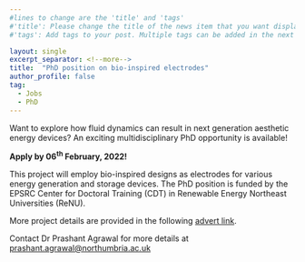 ```yaml
---
#lines to change are the 'title' and 'tags'
#'title': Please change the title of the news item that you want displayed on the page 'News'
#'tags': Add tags to your post. Multiple tags can be added in the next line. The current list shows the ones already on the website. If your desired tag matches these then please retain, otherwise you can add more. Please make sure of the letter case; we would not want repeats like 'jobs' and 'jobs'

layout: single
excerpt_separator: <!--more-->
title:  "PhD position on bio-inspired electrodes" 			
author_profile: false		
tag: 							
  - Jobs
  - PhD
---
```


Want to explore how fluid dynamics can result in next generation aesthetic energy devices? An exciting multidisciplinary PhD opportunity is available!

**Apply by 06<sup>th</sup> February, 2022!**

<!--more-->
<!--any text before this line will be displayed on the 'News' page. Any text after this point will be accessible by clicking the post. Please keep this breif.-->
<!--Text following this can be whatever you want. There are some examples on the website provided and attached examples show how to format them in HTML language.-->
<!--Following are some formatting examples-->

This project will employ bio-inspired designs as electrodes for various energy generation and storage devices. The PhD position is funded by the EPSRC Center for Doctoral Training (CDT) in Renewable Energy Northeast Universities (ReNU).

More project details are provided in the following [advert link](https://bit.ly/3xJObna "PhD").

Contact Dr Prashant Agrawal for more details at <a href = "mailto: prashant.agrawal@northumbria.ac.uk">prashant.agrawal@northumbria.ac.uk</a>
